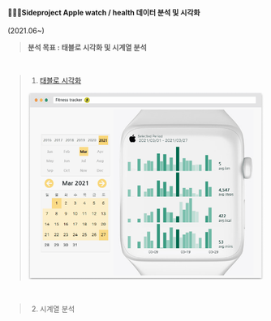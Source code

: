 #### 🏃🏻‍♀️Sideproject Apple watch / health 데이터 분석 및 시각화

(2021.06~)
> **분석 목표 : 태블로 시각화 및 시계열 분석**
<br>

> 1. [태블로 시각화](https://public.tableau.com/app/profile/jiin.lee/viz/Fitnesstrackerwmyapplewatchdata/Applewatch_Dashboard)
> 
> ![ex_screenshot](./applewatch.gif)

<br>

> 2. 시계열 분석
> 
